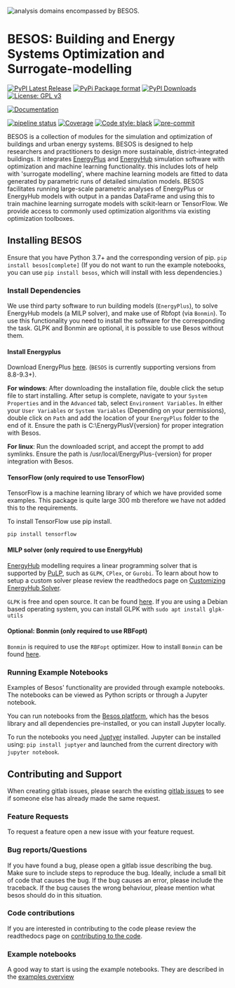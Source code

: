 ![analysis domains encompassed by BESOS.](docs/images/besos.png)


BESOS: Building and Energy Systems Optimization and Surrogate-modelling
=====

[![PyPI Latest Release](https://img.shields.io/pypi/v/besos.svg)](https://pypi.org/project/besos/)
[![PyPi Package format](https://img.shields.io/pypi/format/besos)](https://pypi.org/project/besos/)
[![PyPI Downloads](https://img.shields.io/pypi/dm/besos)](https://pypi.org/project/besos/)
[![License: GPL v3](https://img.shields.io/badge/License-GPLv3-blue.svg)](https://www.gnu.org/licenses/gpl-3.0)

[![Documentation](https://img.shields.io/readthedocs/besos)](https://besos.readthedocs.io/en/stable/)

[![pipeline status](https://gitlab.com/energyincities/besos/badges/master/pipeline.svg)](https://gitlab.com/energyincities/besos/-/commits/master)
[![Coverage](https://gitlab.com/energyincities/besos/badges/master/coverage.svg)](https://gitlab.com/energyincities/besos/)
[![Code style: black](https://img.shields.io/badge/code%20style-black-000000.svg)](https://github.com/psf/black)
[![pre-commit](https://img.shields.io/badge/pre--commit-enabled-brightgreen?logo=pre-commit&logoColor=white)](https://github.com/pre-commit/pre-commit)

BESOS is a collection of modules for the simulation and optimization of buildings and urban energy systems. BESOS is designed to help researchers and practitioners to design more sustainable, district-integrated buildings. It integrates [EnergyPlus](https://energyplus.net/) and [EnergyHub](https://gitlab.com/energyincities/python-ehub) simulation software with optimization and machine learning functionality. this includes lots of help with 'surrogate modelling', where machine learning models are fitted to data generated by parametric runs of detailed simulation models. BESOS facilitates running large-scale parametric analyses of EnergyPlus or EnergyHub models with output in a pandas DataFrame and using this to train machine learning surrogate models with scikit-learn or TensorFlow. We provide access to commonly used optimization algorithms via existing optimization toolboxes.

Installing BESOS
------------
Ensure that you have Python 3.7+ and the corresponding version of pip.
```pip install besos[complete]```
(If you do not want to run the example notebooks, you can use `pip install besos`, which will
install with less dependencies.)

### Install Dependencies
We use third party software to run building models (`EnergyPlus`), to solve EnergyHub models (a MILP solver), and make use of Rbfopt (via `Bonmin`). To use this functionality you need to install the software for the corresponding the task. GLPK and Bonmin are optional, it is possible to use Besos without them.


#### Install Energyplus
Download EnergyPlus [here](https://energyplus.net/downloads). (`BESOS` is currently supporting versions from 8.8-9.3+).

**For windows**: After downloading the installation file, double click the setup file to start installing.
After setup is complete, navigate to your `System Properties` and in the `Advanced` tab, select `Environment Variables`.
 In either your `User Variables` or `System Variables` (Depending on your permissions), double click on `Path`
 and add the location of your `EnergyPlus` folder to the end of it. Ensure the path is C:\EnergyPlusV{version} for proper integration with Besos.

**For linux**: Run the downloaded script, and accept the prompt to add symlinks. Ensure the path is /usr/local/EnergyPlus-{version} for proper integration with Besos.

#### TensorFlow (only required to use TensorFlow)
TensorFlow is a machine learning library of which we have provided some examples. This package is quite large 300 mb therefore we have not added this to the requirements. 

To install TensorFlow use pip install.

```pip install tensorflow```


#### MILP solver (only required to use EnergyHub)
[EnergyHub](https://gitlab.com/energyincities/python-ehub) modelling requires a linear programming solver that is supported by [PuLP](https://pypi.org/project/PuLP/), such as `GLPK`, `CPlex`, or `Gurobi`. To learn about how to setup a custom solver please review the readthedocs page on [Customizing EnergyHub Solver](https://besos.readthedocs.io/en/stable/setting_a_custom_solver.html).

`GLPK` is free and open source. It can be found [here](https://www.gnu.org/software/glpk/).
If you are using a Debian based operating system, you can install GLPK with `sudo apt install glpk-utils`

#### Optional: Bonmin (only required to use RBFopt)
`Bonmin` is required to use the `RBFopt` optimizer.
How to install `Bonmin` can be found [here](https://ampl.com/products/solvers/open-source/#bonmin).


### Running Example Notebooks
Examples of Besos' functionality are provided through example notebooks. The notebooks can be viewed as Python scripts or through a Jupyter notebook.

You can run notebooks from the [Besos platform](https://besos.uvic.ca/), which has the besos library and all dependencies pre-installed, or you can install Jupyter locally.

To run the notebooks you need [Juptyer](https://jupyter.org/) installed. Jupyter can be installed using: `pip install juptyer` and launched from the current directory with `jupyter notebook`.

Contributing and Support
------------
When creating gitlab issues, please search the existing
[gitlab issues](https://gitlab.com/energyincities/besos/-/issues)
to see if someone else has already made the same request.

### Feature Requests
To request a feature open a new issue with your feature request.

### Bug reports/Questions
If you have found a bug, please open a gitlab issue describing the bug.
Make sure to include steps to reproduce the bug. Ideally, include a small
bit of code that causes the bug. If the bug causes an error, please include
the traceback. If the bug causes the wrong behaviour, please mention what
besos should do in this situation.

### Code contributions

If you are interested in contributing to the code please review the readthedocs page on [contributing to the code](https://besos.readthedocs.io/en/jossfixes/contribute_to_the_code.html). 


### Example notebooks
A good way to start is using the example notebooks.
They are described in the [examples overview](examples/ExamplesOverview.ipynb)
